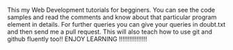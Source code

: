 This my Web Development tutorials for begginers. 
You can see the code samples and read the comments and know about that particular program element in details.
For further queries you can give your queries in doubt.txt and then send me a pull request.
This will also teach how to use git and github fluently too!!
                                                       ENJOY LEARNING !!!!!!!!!!!!!!!!
